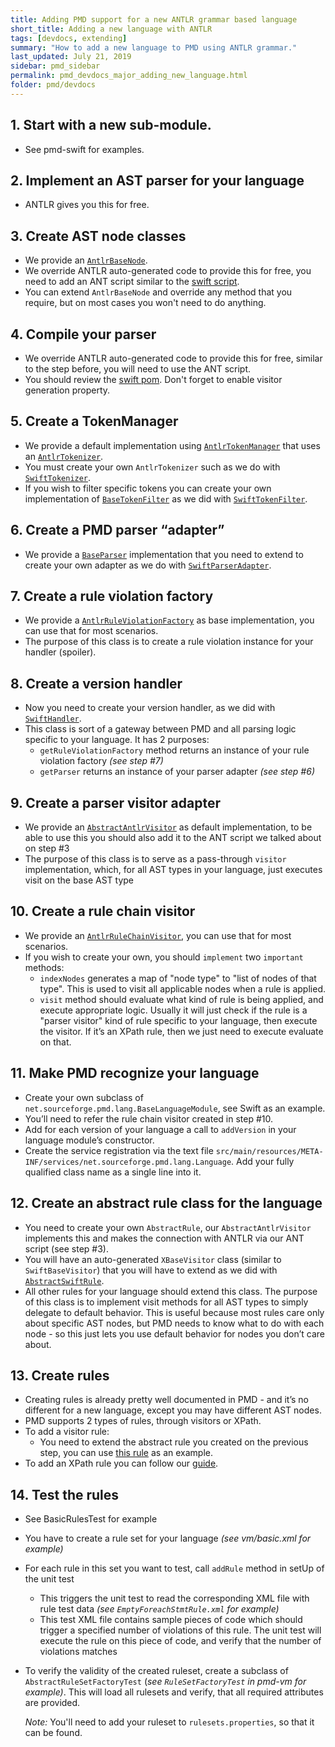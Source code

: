 ```yaml
---
title: Adding PMD support for a new ANTLR grammar based language
short_title: Adding a new language with ANTLR
tags: [devdocs, extending]
summary: "How to add a new language to PMD using ANTLR grammar."
last_updated: July 21, 2019
sidebar: pmd_sidebar
permalink: pmd_devdocs_major_adding_new_language.html
folder: pmd/devdocs
---
```



## 1.  Start with a new sub-module.
*   See pmd-swift for examples.

## 2.  Implement an AST parser for your language
*	ANTLR gives you this for free.

## 3.  Create AST node classes
*	We provide an [`AntlrBaseNode`](https://github.com/pmd/pmd/blob/master/pmd-core/src/main/java/net/sourceforge/pmd/lang/ast/AntlrBaseNode.java). 
*	We override ANTLR auto-generated code to provide this for free, you need to add an ANT script similar to the [swift script](https://github.com/pmd/pmd/blob/master/pmd-swift/src/main/ant/antlr4.xml).
*	You can extend `AntlrBaseNode` and override any method that you require, but on most cases you won't need to do anything.

## 4.  Compile your parser 
*	We override ANTLR auto-generated code to provide this for free, similar to the step before, you will need to use the ANT script.
*	You should review the [swift pom](https://github.com/pmd/pmd/blob/master/pmd-swift/pom.xml). Don't forget to enable visitor generation property. 

## 5.  Create a TokenManager
*   We provide a default implementation using [`AntlrTokenManager`](https://github.com/pmd/pmd/blob/master/pmd-core/src/main/java/net/sourceforge/pmd/lang/antlr/AntlrTokenManager.java) that uses an [`AntlrTokenizer`](https://github.com/pmd/pmd/blob/master/pmd-core/src/main/java/net/sourceforge/pmd/cpd/AntlrTokenizer.java). 
*	You must create your own `AntlrTokenizer` such as we do with [`SwiftTokenizer`](https://github.com/pmd/pmd/blob/master/pmd-swift/src/main/java/net/sourceforge/pmd/cpd/SwiftTokenizer.java).
*	If you wish to filter specific tokens you can create your own implementation of [`BaseTokenFilter`](https://github.com/pmd/pmd/blob/master/pmd-core/src/main/java/net/sourceforge/pmd/cpd/token/internal/BaseTokenFilter.java) as we did with [`SwiftTokenFilter`](https://github.com/pmd/pmd/blob/master/pmd-core/src/main/java/net/sourceforge/pmd/cpd/token/AntlrTokenFilter.java).

## 6.  Create a PMD parser “adapter”
*   We provide a [`BaseParser`](https://github.com/pmd/pmd/blob/master/pmd-core/src/main/java/net/sourceforge/pmd/lang/antlr/AntlrBaseParser.java) implementation that you need to extend to create your own adapter as we do with [`SwiftParserAdapter`](https://github.com/pmd/pmd/blob/master/pmd-swift/src/main/java/net/sourceforge/pmd/lang/swift/SwiftParserAdapter.java).

## 7.  Create a rule violation factory
*	We provide a [`AntlrRuleViolationFactory`](https://github.com/pmd/pmd/blob/master/pmd-core/src/main/java/net/sourceforge/pmd/lang/antlr/AntlrRuleViolationFactory.java) as base implementation, you can use that for most scenarios.
*   The purpose of this class is to create a rule violation instance for your handler (spoiler).

## 8.  Create a version handler
*   Now you need to create your version handler, as we did with [`SwiftHandler`](https://github.com/pmd/pmd/blob/master/pmd-swift/src/main/java/net/sourceforge/pmd/lang/swift/SwiftHandler.java).
*   This class is sort of a gateway between PMD and all parsing logic specific to your language. It has 2 purposes:
    *   `getRuleViolationFactory` method returns an instance of your rule violation factory *(see step #7)*
    *   `getParser` returns an instance of your parser adapter *(see step #6)*

## 9.  Create a parser visitor adapter
*	We provide an [`AbstractAntlrVisitor`](https://github.com/pmd/pmd/blob/master/pmd-core/src/main/java/net/sourceforge/pmd/lang/antlr/AbstractAntlrVisitor.java) as default implementation, to be able to use this you should also add it to the ANT script we talked about on step #3
*   The purpose of this class is to serve as a pass-through `visitor` implementation, which, for all AST types in your language, just executes visit on the base AST type

## 10. Create a rule chain visitor
*   We provide an [`AntlrRuleChainVisitor`](https://github.com/pmd/pmd/blob/master/pmd-core/src/main/java/net/sourceforge/pmd/lang/antlr/AntlrRuleChainVisitor.java), you can use that for most scenarios.
*   If you wish to create your own, you should `implement` two `important` methods:
    *   `indexNodes` generates a map of "node type" to "list of nodes of that type". This is used to visit all applicable nodes when a rule is applied.
    *   `visit` method should evaluate what kind of rule is being applied, and execute appropriate logic. Usually it will just check if the rule is a "parser visitor" kind of rule specific to your language, then execute the visitor. If it’s an XPath rule, then we just need to execute evaluate on that.

## 11. Make PMD recognize your language
*   Create your own subclass of `net.sourceforge.pmd.lang.BaseLanguageModule`, see Swift as an example.
*   You’ll need to refer the rule chain visitor created in step #10.
*   Add for each version of your language a call to `addVersion` in your language module’s constructor.
*   Create the service registration via the text file `src/main/resources/META-INF/services/net.sourceforge.pmd.lang.Language`. Add your fully qualified class name as a single line into it.

## 12. Create an abstract rule class for the language
*	You need to create your own `AbstractRule`, our `AbstractAntlrVisitor` implements this and makes the connection with ANTLR via our ANT script (see step #3).
*	You will have an auto-generated `XBaseVisitor` class (similar to `SwiftBaseVisitor`) that you will have to extend as we did with [`AbstractSwiftRule`](https://github.com/pmd/pmd/blob/master/pmd-swift/src/main/java/net/sourceforge/pmd/lang/swift/AbstractSwiftRule.java).
*   All other rules for your language should extend this class. The purpose of this class is to implement visit methods for all AST types to simply delegate to default behavior. This is useful because most rules care only about specific AST nodes, but PMD needs to know what to do with each node - so this just lets you use default behavior for nodes you don’t care about.

## 13. Create rules
*   Creating rules is already pretty well documented in PMD - and it’s no different for a new language, except you may have different AST nodes.
*	PMD supports 2 types of rules, through visitors or XPath. 
*	To add a visitor rule:
	*	You need to extend the abstract rule you created on the previous step, you can use [this rule](https://github.com/pmd/pmd/blob/master/pmd-swift/src/main/java/net/sourceforge/pmd/lang/swift/rule/bestpractices/ProhibitedInterfaceBuilderRule.java) as an example.
*	To add an XPath rule you can follow our [guide](https://pmd.github.io/pmd-6.15.0/pmd_userdocs_extending_writing_xpath_rules.html).

## 14. Test the rules
*   See BasicRulesTest for example
*   You have to create a rule set for your language *(see vm/basic.xml for example)*
*   For each rule in this set you want to test, call `addRule` method in setUp of the unit test
    *   This triggers the unit test to read the corresponding XML file with rule test data *(see `EmptyForeachStmtRule.xml` for example)*
    *   This test XML file contains sample pieces of code which should trigger a specified number of violations of this rule. The unit test will execute the rule on this piece of code, and verify that the number of violations matches
*   To verify the validity of the created ruleset, create a subclass of `AbstractRuleSetFactoryTest` (*see `RuleSetFactoryTest` in pmd-vm for example)*.
    This will load all rulesets and verify, that all required attributes are provided.

    *Note:* You'll need to add your ruleset to `rulesets.properties`, so that it can be found.
